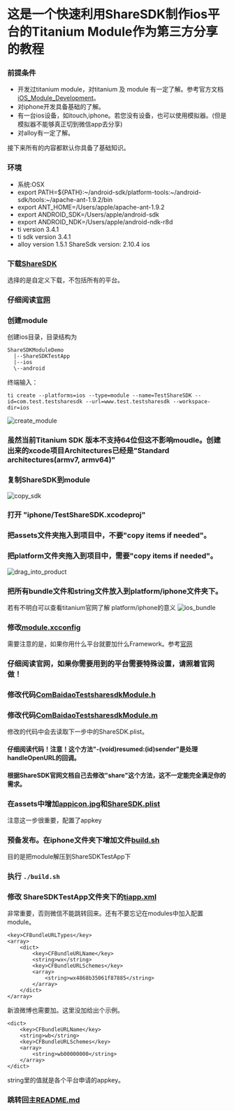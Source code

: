 这是一个快速利用ShareSDK制作ios平台的Titanium Module作为第三方分享的教程
================================================================

### 前提条件
- 开发过titanium module，对titanium 及 module 有一定了解。参考官方文档[iOS_Module_Development](http://docs.appcelerator.com/titanium/3.0/#!/guide/iOS_Module_Development_Guide)。
- 对iphone开发具备基础的了解。
- 有一台ios设备，如itouch,iphone。若您没有设备，也可以使用模拟器。(但是模拟器不能够真正切到微信app去分享)
- 对alloy有一定了解。

接下来所有的内容都默认你具备了基础知识。

### 环境
- 系统:OSX
- export PATH=${PATH}:~/android-sdk/platform-tools:~/android-sdk/tools:~/apache-ant-1.9.2/bin
- export ANT_HOME=/Users/apple/apache-ant-1.9.2
- export ANDROID_SDK=/Users/apple/android-sdk
- export ANDROID_NDK=/Users/apple/android-ndk-r8d
- ti version 3.4.1
- ti sdk version 3.4.1
- alloy version 1.5.1
ShareSdk version: 2.10.4 ios

### 下载[ShareSDK](http://sharesdk.mob.com/Download)
选择的是自定义下载，不包括所有的平台。

### 仔细阅读[官网](http://wiki.mob.com/%E5%BF%AB%E9%80%9F%E9%9B%86%E6%88%90%E6%8C%87%E5%8D%97/)

### 创建module
创建ios目录，目录结构为
```
ShareSDKModuleDemo
  |--ShareSDKTestApp
  |--ios
  \--android
```
终端输入：
```
ti create --platforms=ios --type=module --name=TestShareSDK --id=com.test.testsharesdk --url=www.test.testsharesdk --workspace-dir=ios
```
![create_module](https://cloud.githubusercontent.com/assets/2350193/5605111/24a34b44-9424-11e4-8863-ae35eb13cb97.png)

### 虽然当前Titanium SDK 版本不支持64位但这不影响moudle。创建出来的xcode项目Architectures已经是"Standard architectures(armv7, armv64)"

### 复制ShareSDK到module
![copy_sdk](https://cloud.githubusercontent.com/assets/2350193/5605230/97d9cbf0-942a-11e4-99bf-653a110a1e05.png)


### 打开 "iphone/TestShareSDK.xcodeproj"

### 把assets文件夹拖入到项目中，不要"copy items if needed"。

### 把platform文件夹拖入到项目中，需要"copy items if needed"。
![drag_into_product](https://cloud.githubusercontent.com/assets/2350193/5605268/de3062ec-942c-11e4-89ee-d20b7500e2a8.png)

### 把所有bundle文件和string文件放入到platform/iphone文件夹下。
若有不明白可以查看titanium官网了解 platform/iphone的意义
![ios_bundle](https://cloud.githubusercontent.com/assets/2350193/5606431/91c49124-946a-11e4-80ea-659204d9fcbc.png)

### 修改[module.xcconfig](https://github.com/mdsb100/titanium-good-practices/blob/master/ShareSDKModuleDemo/ios/TestShareSDK/iphone/module.xcconfig)
需要注意的是，如果你用什么平台就要加什么Framework。参考[官网](http://wiki.mob.com/%E5%BF%AB%E9%80%9F%E9%9B%86%E6%88%90%E6%8C%87%E5%8D%97/)

### 仔细阅读官网，如果你需要用到的平台需要特殊设置，请照着官网做！

### 修改代码[ComBaidaoTestsharesdkModule.h](https://github.com/mdsb100/titanium-good-practices/blob/master/ShareSDKModuleDemo/ios/TestShareSDK/iphone/Classes/ComTestTestsharesdkModule.h)

### 修改代码[ComBaidaoTestsharesdkModule.m](https://github.com/mdsb100/titanium-good-practices/blob/master/ShareSDKModuleDemo/ios/TestShareSDK/iphone/Classes/ComTestTestsharesdkModule.m)
修改的代码中会去读取下一步中的ShareSDK.plist。

#### 仔细阅读代码！注意！这个方法"-(void)resumed:(id)sender"是处理handleOpenURL的回调。

#### 根据ShareSDK官网文档自己去修改"share"这个方法，这不一定能完全满足你的需求。

### 在assets中增加[appicon.jpg](https://github.com/mdsb100/titanium-good-practices/tree/master/ShareSDKModuleDemo/ios/TestShareSDK/assets/appicon.jpg)和[ShareSDK.plist](https://github.com/mdsb100/titanium-good-practices/tree/master/ShareSDKModuleDemo/ios/TestShareSDK/assets/ShareSDK.plist)
注意这一步很重要，配置了appkey

### 预备发布。在iphone文件夹下增加文件[build.sh](https://github.com/mdsb100/titanium-good-practices/blob/master/ShareSDKModuleDemo/ios/TestShareSDK/iphone/build.sh)
目的是把module解压到ShareSDKTestApp下

### 执行 `./build.sh`

### 修改 ShareSDKTestApp文件夹下的[tiapp.xml](https://github.com/mdsb100/titanium-good-practices/blob/master/ShareSDKModuleDemo/ShareSDKTestApp/tiapp.xml)
非常重要，否则微信不能跳转回来。还有不要忘记在modules中加入配置module。
```
<key>CFBundleURLTypes</key>
<array>
    <dict>
        <key>CFBundleURLName</key>
        <string>wx</string>
        <key>CFBundleURLSchemes</key>
        <array>
            <string>wx4868b35061f87885</string>
        </array>
    </dict>
</array>
```
新浪微博也需要加。这里没加给出个示例。
```
<dict>
    <key>CFBundleURLName</key>
    <string>wb</string>
    <key>CFBundleURLSchemes</key>
    <array>
        <string>wb00000000</string>
    </array>
</dict>
```
string里的值就是各个平台申请的appkey。

### 跳转回主[README.md](https://github.com/mdsb100/titanium-good-practices/tree/master/ShareSDKModuleDemo)